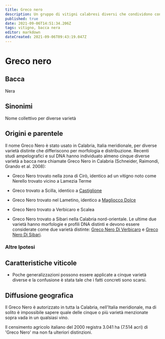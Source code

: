 ```yaml
---
title: Greco nero
description: Un gruppo di vitigni calabresi diversi che condividono confusamente un nome
published: true
date: 2021-09-06T14:51:34.206Z
tags: vitigno, bacca nera
editor: markdown
dateCreated: 2021-09-06T09:43:19.047Z
---
```


# Greco nero

## Bacca
Nera
## Sinonimi
Nome collettivo per diverse varietà

## Origini e parentele
Il nome Greco Nero è stato usato in Calabria, Italia meridionale, per diverse varietà distinte che differiscono per morfologia e distribuzione. Recenti studi ampelografici e sul DNA hanno individuato almeno cinque diverse varietà a bacca nera chiamate Greco Nero in Calabria (Schneider, Raimondi, Grando et al. 2008):

- Greco Nero trovato nella zona di Cirò, identico ad un vitigno noto come Nerello trovato vicino a Lamezia Terme
- Greco trovato a Scilla, identico a [Castiglione](/vitigni/bacca-nera/castiglione)
- Greco Nero trovato nel Lametino, identico a [Magliocco Dolce](/vitigni/bacca-nera/magliocco-dolce)

- Greco Nero trovato a Verbicaro e Scalea
- Greco Nero trovato a Sibari nella Calabria nord-orientale.
Le ultime due varietà hanno morfologie e profili DNA distinti e devono essere considerate come due varietà distinte: [Greco Nero Di Verbicaro](/vitigni/Italia/bacca-nera/greco-nero-di-verbicaro) e [Greco Nero Di Sibari](/vitigni/Italia/bacca-nera/greco-nero-di-sibari).

### Altre Ipotesi

## Caratteristiche viticole
- Poche generalizzazioni possono essere applicate a cinque varietà diverse e la confusione è stata tale che i fatti concreti sono scarsi.

## Diffusione geografica
Il Greco Nero è autorizzato in tutta la Calabria, nell'Italia meridionale, ma di solito è impossibile sapere quale delle cinque o più varietà menzionate sopra vada in un qualsiasi vino.

Il censimento agricolo italiano del 2000 registra 3.041 ha (7.514 acri) di 'Greco Nero' ma non fa ulteriori distinzioni.